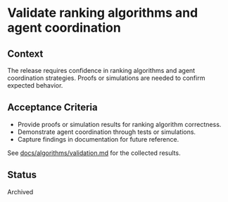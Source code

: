 # Validate ranking algorithms and agent coordination

## Context
The release requires confidence in ranking algorithms and agent
coordination strategies. Proofs or simulations are needed to confirm
expected behavior.

## Acceptance Criteria
- Provide proofs or simulation results for ranking algorithm correctness.
- Demonstrate agent coordination through tests or simulations.
- Capture findings in documentation for future reference.

See [docs/algorithms/validation.md](../docs/algorithms/validation.md)
for the collected results.

## Status
Archived
